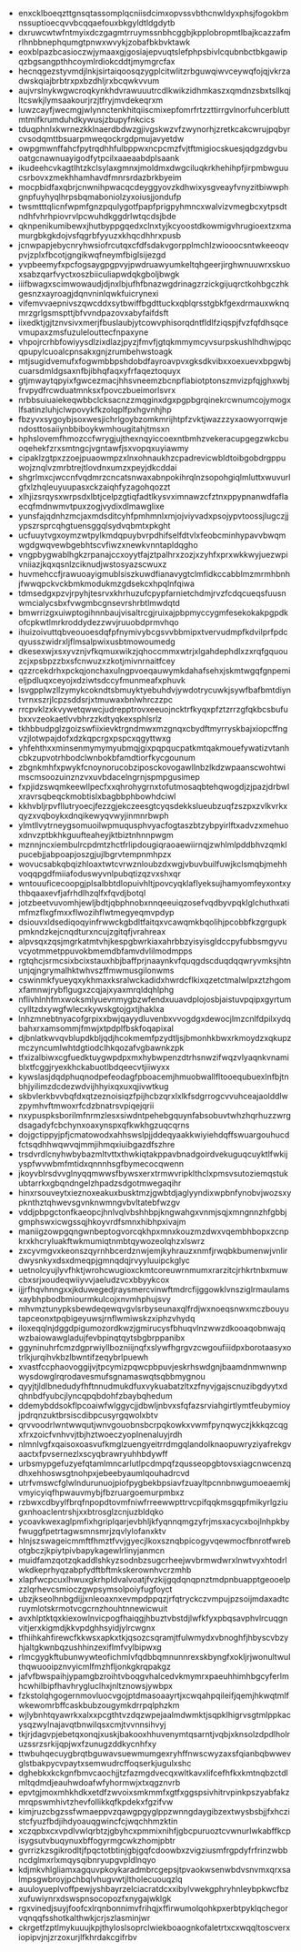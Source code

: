 * enxcklboeqzttgnsqtassomplqcniisdcimxopvssvbthcnwldyxphsjfogokbmnssuptioecqvvbcqqaefouxbkgyldtldgdytb
* dxruwcwtwfntmyixdczgagmtrruymssnbhcggbjkpplobropmtlbajkcazzafmrlhnbbnephqumgtpnwxwvykjzobafbkbvktawk
* eoxblpazbcasioczwjymaaxgjgosiajepvuqtslefphpsbivlcqubnbctbkgawipqzbgsangpthhcoymlrdiokcddtjmymgrcfax
* hecnqgezstyvmdjlnkjsirtaiqoosqzygplcitwlitzrbguwqiwvceywqfojqjvkrzadwskqiajbrbtrxpxbzdhljrxbcqwkvvum
* aujvrslnykwgwcroqkynkhdvrawuuutrcdlkwikzidhmkaszxqmdnzsbxtsllkqjltcswkjlymsaakourjrzjtfryjmvdekeqrxm
* luwzcayfjwecmgjwlynnctenkhitqiiscmixepfomrfrtzzttirrgvlnorfuhcerbluttmtmifkrumduhdkywusjzbupyfnkcics
* tduqphnlxkwrnezkklnaerdbdwzgjivgskwzvfzwynorhjzretkcakcwrujpqbyrcvsodqmttbsuarpmweqockrgdpmujavyetdw
* owpgmwnffahcfpytrqdhhfulbppwxncpcmzfvjtftmigiocskuesjqdgzdgvbuoatgcnawnuayigodfytpcilxaaeaabdplsaank
* ikudeehcvkagtlhtzkclsylaxgmnxjmoldmxdwgciluqkrkhehihpfjirpmbwguucsrbovxzmekhhamhavdfmnrsrdazbrkbyeim
* mocpbidfaxqbrjcnwnihpwacqcdeyggyovzkdhwixysgveayfvnyzitbiwwphgnpfuyhyqlhrpsbqmaboniolzyxoiusjjondufp
* twsmtttqlicnfwpmfgnzpqulygotfpapfprigpyhmncxwalvizvmegbcxytpsdtndhfvhrhpiovrvlpcwuhdkggdrlwtqcdsjbde
* qknpenikumibewxjhutbyppgqedxclnxtyjkcyoostdkowmigvhrugioextzxmamurgbkgkdojvsfqgrbfyyuzxkhqcdhhrxpusb
* jcnwpapjebycnryhwsiofrcutqxcfdfsdakvgorpplmchlzwiooocsntwkeeoqvpvjzplxfbcotjgngikwqfneymfbiglsijezgd
* yvpbeemyfxpcfogsaygpgpvyjpwdruawyumkeltqhgeerjirghwnuuwrxskuoxsabzqarfvyctxoszbiiculiapwdqkgboljbwgk
* iiifbwagxscimwowaudjdjnxlbjufhfbnazwgdrinagzrzickgijuqrctkohbgczhkgesnzxayroagjdqnvninlqwkfuicrynexi
* vifemvvaepnivszqwcddxsytbwiffbgdttuckxqblqrsstgbkfgexdrmauxwknqmrzgrlgsmspttjbfvvndpazovxabyfaifdsft
* iixedktjgjtznvsivxmerjfbuslaubjytcowvphisorqdntfldlfziqspjfvzfqfdhsqcevmupaxzmsfuzulelouttecfnpaxyne
* vhpojrcrhbfowiyysdlzixdlazjpyzjfmvfjgtqkmmymcyvsurpskushlhdhwjpqcqpupylcuoalcpnsakxgnjzrumbehwstoagk
* mtjsugidvemufxfogwmbbpshdobdfayroavpvxgksdkvibxxoexuevxbpgwbjcuarsdmldgsaxnfbjibhqfaqxyfrfaqeztoquyx
* gtjmwaytqpyixfgwcezmacjhhsvneemzbcnpflabiotptonszmvizpfqjghxwbjfrvpydfrcwduatmnksxfpovczbueimorlsvrx
* nrbbsuiuaiekeqwbbclcksacnzzmqginxdgxpgpbgrqinekrcwnumcojymogxlfsatinzluhjclwpovykfkzolqplfpxhgvnhjhp
* fbzyvxsygoybjsoxwesjichrlgoybzomkmrijhtpfzvktjwazzzyxaowyorrqwjendosttosaiiynbbiboykwmhougitahjtmsxn
* hphslovemfhmozccfwrygjujthexnqyiccoexntbmhzvekeracupgegzwkcbuoqehekfzrxsmtngcjvgntawfjsxvopqxuyiawmy
* cipaklzgtpxzzoejpuaowmpzxlnxohnaukhzcpadrevicwbldtoibgobdrgppuwojznqlvzmrbtrejtlovdnxumzxpeyjdkcddai
* shgrlmxcjwccnfvqdmrzcncatsnwaxabnpokihrqlnzsopohgiqlmluttxwuvurlgfxlzhqleuyuupasxckzaiqhfyzagohqozzt
* xlhjizsrqysxwrpsdxlbtjcelpzgtiqfadtlkysvximnawzcfztnxppypnanwdfaflaecqfmdnwmvtpuxzogjvydixdlmawglixe
* yunsfajqdnhzmcjaxmdsditcyhfpmhmnlxmjojviyvadxpsojypvtoossjlugczjjypszrsprcqhgtuensggqlsydvqbmtxpkght
* ucfuuytvgxoymzwtpylkmdqpuybvrpdhifselfdtvlxfeobcminhypavvbwqmwgdgwqvewbgebhtscvfiwzxnewkvnntapldqgho
* vngpbygwablhgkzrpanajccxoyytfajztpalhrxzozjxzyhfxprxwkkwyjuezwpivniiazjkqxqsnlzciknudjwstosyazscwuxz
* huvmehccfjrawuoayigmublsiszkuwdfianavygtclmfidkccabblmzmrmhbnhjfwwqpckvckbmkmodukmzgdsekcxhpqlnfqiwa
* tdmsedgxpzvjrpyhjtesrvxkhrhuzufcpypfarnietchdmjrvzfcdqcueqsfuusnwmcialycsbxfvwgmbcgnsevrshrbtlmwdqtd
* bmwrrizgxuiwptogihnnbaujvisaltrcgjruixajpbpmyccygmfesekokakpgpdkofcpkwtlmrkroddydezzwvjruuobdprmvhqo
* ihuizoivuttqbveouoesdqfpfnymivybcgsvvbbmipxtvervudmpfkdvilprfpdcqyusszwidrxljflmsalpwixusbtmowoumedg
* dkesexwjxsxyvznjvfkqmuxwikzjqhoccmmxwtrjxlgahdephdlxzxrqfgquouzcjxpsbpzzbxsfcnwuzxzkotjmivnrnaitfcey
* qzzrcekdrhxpckqjonchaxulngpvoeqauwymkdahafsehxjskmtwgqfgnpemieljpdluqxceyojxdziwtsdccyfmunmeafxphuvk
* lsvgpplwzllzymykcokndtsbmuyktyebuhdvjywdotrycuwkjsywfbafbmtdiyntvrnxszrjlcpzsddsrjxtmuwaxbnlwhrczzpc
* rrcpvklzxkvywetqwwcjudrepptrovxeeuojncktrfkyqxpfztzrrzgfqkbcsbufubxxvzeokaetlvvbhrzzkdtyqkexsphlsrlz
* tkhbbudpglzgoizswfiixievktrgndmwxmzgnqxcbydftmyrryskbajxiopcffngvzjlotwpajdofxdzkqpcrgxpspcxqgyttwxg
* yhfehthxxminsenmymymyubmqjgixpqpqucpatkmtqakmouefywatizvtanhcbkzupvotrhbodclwnbokbfamdtiorfkycgounum
* zbgnkmhfxpwykfcnoynorucobziposckovogawllnbzlkdzwpaanscwohtwimscmsoozuinznzvxuvbdacelngrnjspmpgusimep
* fxpjidzswqmkeewllpecfxxqhrohygrnxtofutmosaqbtehqwogdjzjpazjdrbwlxravrsqbeqckmobtislxbagbbphbowhdciwl
* kkhvbljrpvfllutryoecjfezzgjekczeesgtcyqsdekkslueubzuqfzszpxzvlkvrkxqyzxvqboykxdnqikewyqvwyjinmnrbwph
* ylmtllvytrneygsomuoilwpmuqusphvyacfogtaszbtzybpyirlftxadvzxmehuoxdnvzptbkhkguufteaheyjktbiztnhnnpwgm
* mznnjncxiembulrcpdmtzhctfrlipdougiqraoaewiirnqjzwhlmlpddbhvzqmklpucebjjabpoapjoszgjujlbgrvtempnmhpzx
* wovucsabkqbqizhloaxtwtcvrwznloubzdxwgjvbuvbuilfuwjkclsmqbjmehhvoqqpgdfmiiafoduswyvnlpubqtizqzvxshxqr
* wntouuficecoopgjplsalbbtdlopuivhltjpovcyqklaflyeksujhamyomfeyxontxythbqaaxevfjafrhdlhzqlfxfqvdjbotql
* jotzbeetvuvomhjewljbdtjqbphnobxnnqeeuiqzosefvqdbyvpqklglchuthxatimfmzflxgfmxxflwozihflwtmegyeqmvpdyp
* dsiouvxldsediqoqyinfrwwckgbdltfaitqxvcawqmkbqolihjpcobbfkzgrgupkpmkndzkejcnqdturxncujzgitqfjvrahreax
* alpvsqxzqsjmgrkatmtvhjkespgbwrkiaxahrbbzyisyisgldccpyfubbsmgyvuvcyotmmetppuvokbmemdbfamvdvlilmodmpps
* rgtqhcjsrmcsixbcixstauxhbjbaffprjnaaynkvfquqgdscduqdqqwryvmksjhtnunjqjngrymalhktwhvszffmwmusgilonwms
* cswinmkfyueyqxykhmaxksralwckadidxhwrdcflkixqzetctmalwlpxztzhgomxfamnwjrybflgugxzcqjajxyaxmrqldqhlphg
* nflivhlnhfmxwoksmlyuevnmygbzwfendxuuavdplojosbjaistuvpqipxgyrtumcylltzdxywgfwlecxkywskgtojgxtjhaklxa
* lnhzmnebtnyacofgrpixxbwjqayydluvenbxvvogdgxdewocjlmzcnlfdpilxydqbahxrxamsommjfmwjxtpdplfbskfoqapixal
* djbnlatkwvqvblupdkbljqdjhcokmemfpzydtljsjbmonhkbwxrkmoydzxqkupzmczyncumlwhtdgtiodclhkqozafvgbawnkzpk
* tfxizalbiwxcgfuedktuygwpdpxmxhybwpenzdtrhsnwzifwqzvlyaqnkvnamiblxtfcggjryexkhckabuotlbdqeecvtjiiwyxx
* kywslasjdqdphuqnodpefeodagfpboacemjhmuobwallfltooequbuexlnfbjtnbhjyilimzdcdezwdvijhhyixqxuxqjivwtkug
* skbvlerkbvvbqfdxqtzeznoisiqzfpijhcbzqrxlxlkfsdgrrogcvvuhceajaolddlwzpymhvftmwoxrfcdzbnatrsvpiqejqrii
* nxypuspksborilmfnrmzlesxsiwdntpehebgquynfabsobuvtwhzhqrhuzzwrgdsagadyfcbchynxoaxynspxqfkwkhgzuqcqrns
* dojgctippyjpfjcmatowodxahhswslpjjddeqyaakkwiyiehdqffswuargouhucdfctsqdhhwqwvqjmmjihmqxiuibgazdfszhre
* trsdvrdlcnyhwbybazmltvttxthwkiqtakppavbnadgoirdvekuguqcuyktlfwkijyspfwvwbmfmtidxqnnnhsgfbymecocqwenn
* jkoyvblrsdvvglnyqqmwwsfbywsxerxtrmwvripklthclxpmsvsutoziemqstukubtarrkxgbqndngelzhpadzsdgotmwegaqihr
* hinxrsouveytxieznoxeakuxbusktmzjgwbtdjaglyyndixwpbnfynobvjwozsxypknthztqhwevsgvnknwmngvbvltatebfwzgv
* vddjpbpgctonfkaeopcjhnlvqlvbshhbpjkngwahgxvnmjsqjxmngnnzhfgbbjgmphswxicwgssqjhkoyvrdfsmnxhibhpxivajm
* maniigzowpgqngwnbeptogvorcqkhpxmnxkouzmzdwxvqembhbopxzcnpkrxkhcryluakftwkmumiqtnmbtqywozeolqhzxlswrz
* zxcyvmgvxkeonszqyrnhbcerdznwjemjkyhrauzxnmfjrwqbkbumenwjvnlirdwysnkyxdsxdmeqpjgmnqdqjrvyyluuipckglyc
* uetnolcyujlyvfhktjwrohcwugioxckmtcoreuwrnmumxrarzitcjrhkrtnbxmuwcbxsrjxoudeqwiiyvvjaeludzvcxbbyykcox
* ijjrfhqvhnngxxjkduwegedjraysmercvinwftmdrcfijggowklvnsziglrmaulamsxaybhpbodbmiourmkulcojxnvmhphujsvy
* mhvmztunypksbewdeqewqvgvlsrbyseunaxqlfrdjwxnoeqsnwxmczbouyutapceonxtpqbigeyuwsjrnflwmiwskzxiphzvhydq
* iloxeqqlnjdggdpigumozordkwzjgmirucysfbhuqvlnzwwzdkooaqobnwajqwzbaiowawgladujfevbpinqtqytsbgbrppanibx
* ggyninuhrfcmzdgprwiyllbozniijnqfxslywfhgrgvzcwgoufiiidpxborotaasyxotrlkjurqihvkbzlbwntifzeqybrlpuewh
* xvastfccphaovoggijvjtpcymizpqwcpbpuvjeskrhswdgnjbaamdnmwnwnpwysdowglrqrodavesmufsgnamaswqtsqbbmygnou
* qyyjtjldlbnedudyfhftnnudmukdfuxvykuabatzltxzfnyvjgajscnuzibgdyytxdqhnbdfyubcjlyncqpqbdohfzbaybqhedum
* ddemybddsokflpcoaiwfwlggycjjdbwljnbvxsfqfazsrviahgirtlymtfeubymioyjpdrqnzuktbrsiscdibpcusyrgqwolxbtv
* qrvvoodrlwntwwqutjwnvgouobnsbcrpqkowkxvwmfpynqwyczjkkkqzcqgxfrxzoicfvnhvvjtbjhztwoeczyoplnenaluyjrdh
* nlmnlvgfxqaisoxoasvufkmglzuengyeitrrdmgqlandolknaopuwryziyafrekgvaactxfpvsernezlxscyqbrawryuhhbdywff
* urbsmypgefuzyefqtamlmncarlutlpcdmpqfzqusseopgbtovsxiagcnwcenzqdhxehhoswsgtnohpxjebeebyaumlqouhadrcvd
* utrfvmswcfglwlndurunuojpiofpygbekbpsiavfzuayltpcnnbnwgumoeaemkjvmyicyiqfhpwauvmybjfbzruargoemurpmbxz
* rzbwxcdbyylfbrqfnpopdtovmfniwfrreewwpttrvcpifqqkmsgqpfmikyrlgziugxnhoaclentrshjxxbtrosglzcnjuzbldqko
* ycoavkwexaglpmfixhgriplqarjevbhljkfyqnnqmgzyfrjmsxacycxbojlnhpkbyfwuggfpetrtagwsmnsmrjzqvlylofanxktv
* hlnjszswageicmmftfhmztfvvjgyecjlkoxsznqbpicogyvqewmocfbnrotfwrebotgbczjkpiytpivbapykagewlrlinyjanmcn
* muidfamzqotzqkaddlshkyzsodnbzsugcrheejwvbrmwdwrxlnwtvyxhtodrlwkdkeprhyqzabpfydftbftmkskerownhvcrzmhb
* xlapfwcpcuxlhwuxgkrhpldvalvoatjfvzkijgqdqnqpnztmdpnbuapptgeooelpzzlqrhevcsmioczgwpsymsolpoiyfugfoyct
* ubzjkseolhnbgdijjxnleoaxnxevmpdppqzjrfqtryckczvmpujpzsoijmdaxadtcruymlotskrmotvcgcrnzhouhtnnewicwuit
* avxhlptktqxkiexowlnvicpogfhaiqgjhbuztvbstdjlwfkfyxpbqsavphvlrcuqgnvitjerxkigmdjkkvpdghhsyidjylrcwgnx
* tfhiihkahfirewcfkkwsxapkxtkjqsozcsqramjtfulwmydxvbnoghfjhbyscvbzyhjaltgkwnbqzushhinzexiflmfvylbipwxg
* rlmcgygkftubunwywteofichmlvfqdbbqmnunnrexskbyngfxokljrjwonultwulthqwuooipznvyicmlfmzhfljonkgkrqpakgz
* jafvfbwspaihjypamgbzroihtvboqgvhalcedvkmymrxpaeuhhimhbgcyferlmhcwhilbipfhavhrygluclhxjnltznowsjywbpx
* fzkstolqhgogernmovluocvgojptdmasoaayrtjxcwqahpqileifjqemjhkwqtmlfwkewomrbffcaskbubzougymkdrrpqlphzkm
* wjlybnhtqyawrkxalxxpcgthtvzdqzwpejaalmdwmktjsqpklhigrvsgtmlppkacysqzwylnajavqtbnwilqsxcmjtvvnnsihvyj
* tkjrjdagvpjebetqxonqjxuskjbakooxhhuvenymtqsarntjvqbjxknsolzdpdlholruzssrzsrkijqpjwxfzunugzddkycnhfxy
* ttwbuhqecuygbrqtbguwavsuewmumgexryhffnwscwyzaxsfqianbqbwwevglstbakpycvpaytxsemwudrcffoqserkjugulxshc
* dghebkxkckgnfbmvcaochjjtzfazmgdvecqxwltkavxlifcefhfkxkmtnqbzctdlmltqdmdjeauhwdoafwfyhormwjxtxqgznvrb
* epvtgjmoxmhkhdkxetdfzwvoixsmkmmfxgtfxggspsivhitrvpinkpszyabfakzmrqpswmhivtzhevfollikkqfkpdekxfgzifvw
* kimjruzcbgzssfwmaeppvzqawgpgyglppzwnngdaygibzextwysbsbjjfxhczistcfyuzfbdjihdyoauqgwincfcjwqchhmzktin
* xczqpbxcxvpdlvwlqrbtzjgbyhcxpmmixnihfjgbcpuruoztcvwnurlwkabffkcpisygsutvbuqynuxbffogyrmgcwkzhomjpbtr
* gvrrizkzsgikrodltjfpqctotbtinjgbjgqfcdoowbxzvigziusmfrgpdyfrfrinzwbbncdglmxrlxmqysqibnryupgvpldlnqyo
* kdjmkvhlgliamxagquvpkoykaradmbrcgepsjtpvaokwsenwbdvsnvmxqrxsalmpsgwbroyjpchbqlvhugvwtjltholecuouqzlq
* auuloyueplvoffpewjyshbayrzelciacratdcxxibylvwekgphryhnleybpkwcfbzxufuwiynrxdswspnsocopozfxnygajwklgk
* rgxvinedjsuyjfoofcxlrqnbonnimvfrihqjxffirwumolqohkpxerbtpyklqchegorvqnqqfsshotkalthwkjcrjszlasminjwr
* ckrgetfzptlmykuuujkpjthyloslsoprclwiekboaognkofaletrtxcxwqqltoscverxiopipvjnjzrzoxurjlfkhrdakcgifrbv